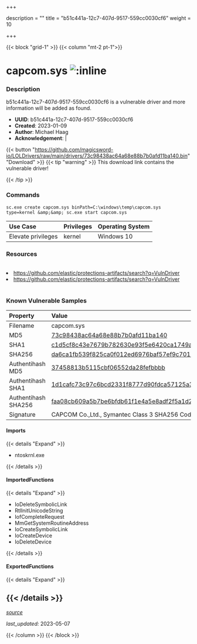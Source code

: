 +++

description = ""
title = "b51c441a-12c7-407d-9517-559cc0030cf6"
weight = 10

+++


{{< block "grid-1" >}}
{{< column "mt-2 pt-1">}}


# capcom.sys ![:inline](/images/twitter_verified.png) 


### Description

b51c441a-12c7-407d-9517-559cc0030cf6 is a vulnerable driver and more information will be added as found.
- **UUID**: b51c441a-12c7-407d-9517-559cc0030cf6
- **Created**: 2023-01-09
- **Author**: Michael Haag
- **Acknowledgement**:  | [](https://twitter.com/)

{{< button "https://github.com/magicsword-io/LOLDrivers/raw/main/drivers/73c98438ac64a68e88b7b0afd11ba140.bin" "Download" >}}
{{< tip "warning" >}}
This download link contains the vulnerable driver!

{{< /tip >}}

### Commands

```
sc.exe create capcom.sys binPath=C:\windows\temp\capcom.sys type=kernel &amp;&amp; sc.exe start capcom.sys
```

| Use Case | Privileges | Operating System | 
|:---- | ---- | ---- |
| Elevate privileges | kernel | Windows 10 |

### Resources
<br>
<li><a href=" https://github.com/elastic/protections-artifacts/search?q=VulnDriver"> https://github.com/elastic/protections-artifacts/search?q=VulnDriver</a></li>
<li><a href="https://github.com/elastic/protections-artifacts/search?q=VulnDriver">https://github.com/elastic/protections-artifacts/search?q=VulnDriver</a></li>
<br>

### Known Vulnerable Samples

| Property           | Value |
|:-------------------|:------|
| Filename           | capcom.sys |
| MD5                | [73c98438ac64a68e88b7b0afd11ba140](https://www.virustotal.com/gui/file/73c98438ac64a68e88b7b0afd11ba140) |
| SHA1               | [c1d5cf8c43e7679b782630e93f5e6420ca1749a7](https://www.virustotal.com/gui/file/c1d5cf8c43e7679b782630e93f5e6420ca1749a7) |
| SHA256             | [da6ca1fb539f825ca0f012ed6976baf57ef9c70143b7a1e88b4650bf7a925e24](https://www.virustotal.com/gui/file/da6ca1fb539f825ca0f012ed6976baf57ef9c70143b7a1e88b4650bf7a925e24) |
| Authentihash MD5   | [37458813b5115cbf06552da28fefbbbb](https://www.virustotal.com/gui/search/authentihash%253A37458813b5115cbf06552da28fefbbbb) |
| Authentihash SHA1  | [1d1cafc73c97c6bcd2331f8777d90fdca57125a3](https://www.virustotal.com/gui/search/authentihash%253A1d1cafc73c97c6bcd2331f8777d90fdca57125a3) |
| Authentihash SHA256| [faa08cb609a5b7be6bfdb61f1e4a5e8adf2f5a1d2492f262483df7326934f5d4](https://www.virustotal.com/gui/search/authentihash%253Afaa08cb609a5b7be6bfdb61f1e4a5e8adf2f5a1d2492f262483df7326934f5d4) |
| Signature         | CAPCOM Co.,Ltd., Symantec Class 3 SHA256 Code Signing CA, VeriSign   |


#### Imports
{{< details "Expand" >}}
* ntoskrnl.exe

{{< /details >}}
#### ImportedFunctions
{{< details "Expand" >}}
* IoDeleteSymbolicLink
* RtlInitUnicodeString
* IofCompleteRequest
* MmGetSystemRoutineAddress
* IoCreateSymbolicLink
* IoCreateDevice
* IoDeleteDevice

{{< /details >}}
#### ExportedFunctions
{{< details "Expand" >}}

{{< /details >}}
-----



[*source*](https://github.com/magicsword-io/LOLDrivers/tree/main/yaml/b51c441a-12c7-407d-9517-559cc0030cf6.yaml)

*last_updated:* 2023-05-07








{{< /column >}}
{{< /block >}}
